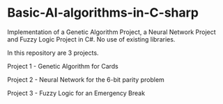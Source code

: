 # Basic-AI-algorithms-in-C-sharp
Implementation of a Genetic Algorithm Project, a Neural Network Project and Fuzzy Logic Project in C#. No use of existing libraries.

In this repository are 3 projects.

Project 1 - Genetic Algorithm for Cards

Project 2 - Neural Network for the 6-bit parity problem

Project 3 - Fuzzy Logic for an Emergency Break

